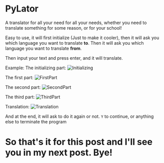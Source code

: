 # PyLator

A translator for all your need for all your needs, whether you need to translate something for some reason, or for your school!

Easy to use, it will first initialize (Just to make it cooler), then it will ask you which language you want to translate __to__. Then it will ask you which language you want to translate __from__.

Then input your text and press enter, and it will translate.

Example:
The initializing part:
![Initializing](https://storage.googleapis.com/replit/images/1632749757235_dbfd7ee3613ec39e5e24aea5e57ff512.png)

The first part:
![FirstPart](https://storage.googleapis.com/replit/images/1632510906572_9605a453566b73ed2eeee51d984c1eb6.png)

The second part:
![SecondPart](https://storage.googleapis.com/replit/images/1632749664737_e4494b4e47067a9c0e1095053f6182e1.png)

The third part:
![ThirdPart](https://storage.googleapis.com/replit/images/1632749964477_4b5454267abacae4c5eb20d056d2b9bc.png)

Translation:
![Translation](https://storage.googleapis.com/replit/images/1632750013319_e6df42cfb44e3d4065f397c85651a374.png)

And at the end, it will ask to do it again or not. `Y`  to continue, or anything else to terminate the program
# So that's it for this post and I'll see you in my next post. Bye!
